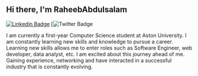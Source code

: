 ## Hi there, I'm RaheebAbdulsalam

[![Linkedin Badge](https://img.shields.io/badge/-raheeb-abdulsalam-00a6281ba-0072b1?style=flat&logo=Linkedin&logoColor=white)](https://www.linkedin.com/in/raheeb-abdulsalam-00a6281ba/ "Connect on LinkedIn")
[![Twitter Badge](https://twitter.com/Raheeb97 "Follow on Twitter")


I am currently a first-year Computer Science student at Aston University. I am constantly learning new skills and knowledge to pursue a career. Learning new skills allows me to enter roles such as Software Engineer, web developer, data analyst, etc. I am excited about this journey ahead of me. Gaining experience, networking and have interacted in a successful industry that is constantly evolving.
